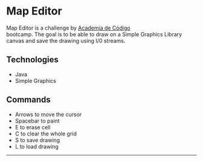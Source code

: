 # Map Editor

Map Editor is a challenge by [Academia de Código](https://www.academiadecodigo.org/>) <br>
bootcamp. The goal is to be able to draw on a Simple Graphics Library canvas and save the drawing using I/0 streams.

## Technologies
  - Java
  - Simple Graphics
  
## Commands
- Arrows to move the cursor
- Spacebar to paint
- E to erase cell
- C to clear the whole grid
- S to save drawing
- L to load drawing


----
